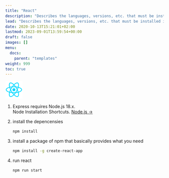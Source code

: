 ```yaml
---
title: "React"
description: "Describes the languages, versions, etc. that must be installed in accordance with the framework."
lead: "Describes the languages, versions, etc. that must be installed in accordance with the framework."
date: 2020-10-13T15:21:01+02:00
lastmod: 2023-09-01T13:59:54+00:00
draft: false
images: []
menu:
  docs:
    parent: "templates"
weight: 999
toc: true
---
```


<img width='55' src='./react.png'>

1. Express requires Node.js 18.x.<br>
  Node Installation Shortcuts. [Node.js →](https://nodejs.org/en/)

2. install the depencensies

   ```bash
   npm install
   ```

3. install a package of npm that basically provides what you need

   ```bash
   npm install -g create-react-app
   ```

4. run react
   ```bash
   npm run start
   ```
